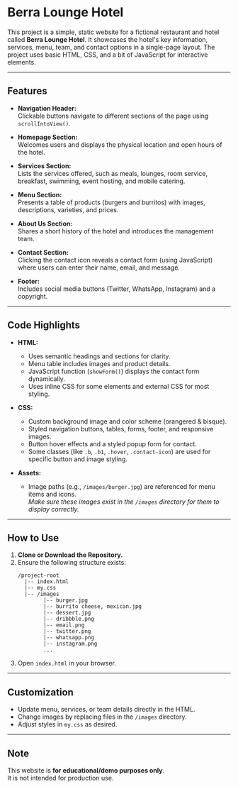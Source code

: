 # Berra Lounge Hotel

This project is a simple, static website for a fictional restaurant and hotel called **Berra Lounge Hotel**. It showcases the hotel's key information, services, menu, team, and contact options in a single-page layout. The project uses basic HTML, CSS, and a bit of JavaScript for interactive elements.

---

## Features

- **Navigation Header:**  
  Clickable buttons navigate to different sections of the page using `scrollIntoView()`.

- **Homepage Section:**  
  Welcomes users and displays the physical location and open hours of the hotel.

- **Services Section:**  
  Lists the services offered, such as meals, lounges, room service, breakfast, swimming, event hosting, and mobile catering.

- **Menu Section:**  
  Presents a table of products (burgers and burritos) with images, descriptions, varieties, and prices.

- **About Us Section:**  
  Shares a short history of the hotel and introduces the management team.

- **Contact Section:**  
  Clicking the contact icon reveals a contact form (using JavaScript) where users can enter their name, email, and message.

- **Footer:**  
  Includes social media buttons (Twitter, WhatsApp, Instagram) and a copyright.

---

## Code Highlights

- **HTML:**  
  - Uses semantic headings and sections for clarity.
  - Menu table includes images and product details.
  - JavaScript function (`showForm()`) displays the contact form dynamically.
  - Uses inline CSS for some elements and external CSS for most styling.

- **CSS:**  
  - Custom background image and color scheme (orangered & bisque).
  - Styled navigation buttons, tables, forms, footer, and responsive images.
  - Button hover effects and a styled popup form for contact.
  - Some classes (like `.b`, `.b1`, `.hover`, `.contact-icon`) are used for specific button and image styling.

- **Assets:**  
  - Image paths (e.g., `/images/burger.jpg`) are referenced for menu items and icons.  
    _Make sure these images exist in the `/images` directory for them to display correctly._

---

## How to Use

1. **Clone or Download the Repository.**
2. Ensure the following structure exists:
   ```
   /project-root
     |-- index.html
     |-- my.css
     |-- /images
           |-- burger.jpg
           |-- burrito cheese, mexican.jpg
           |-- dessert.jpg
           |-- dribbble.png
           |-- email.png
           |-- twitter.png
           |-- whatsapp.png
           |-- instagram.png
           ...
   ```
3. Open `index.html` in your browser.

---

## Customization

- Update menu, services, or team details directly in the HTML.
- Change images by replacing files in the `/images` directory.
- Adjust styles in `my.css` as desired.

---

## Note

This website is **for educational/demo purposes only**.  
It is not intended for production use.
